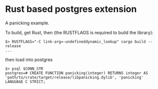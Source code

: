 # Rust based postgres extension

A panicking example.

To build, get Rust, then (the RUSTFLAGS is required to build the library):

```console
$> RUSTFLAGS="-C link-arg=-undefineddynamic_lookup" cargo build --release
...
```

then load into postgres

```console
$> psql $CONN_STR
postgres=# CREATE FUNCTION panicking(integer) RETURNS integer AS 'path/to/crate/target/release/libpanicking.dylib', 'panicking' LANGUAGE C STRICT;
```